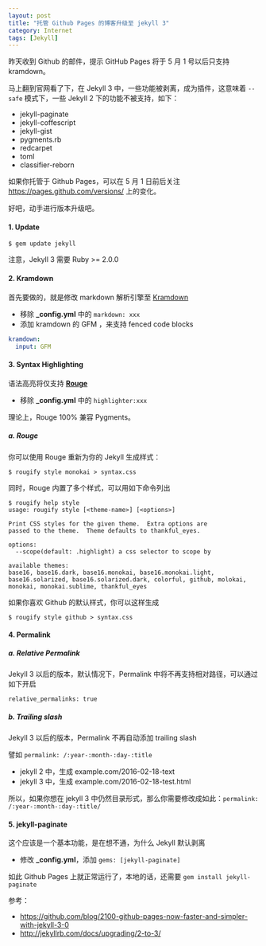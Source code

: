 ```yaml
---
layout: post
title: "托管 Github Pages 的博客升级至 jekyll 3"
category: Internet
tags: [Jekyll]
---
```


昨天收到 Github 的邮件，提示 GitHub Pages 将于 5 月 1 号以后只支持 kramdown。

马上翻到官网看了下，在 Jekyll 3 中，一些功能被剥离，成为插件，这意味着 `--safe` 模式下，一些 Jekyll 2 下的功能不被支持，如下：

- jekyll-paginate
- jekyll-coffescript
- jekyll-gist
- pygments.rb
- redcarpet
- toml
- classifier-reborn

<!-- more -->

如果你托管于 Github Pages，可以在 5 月 1 日前后关注 <https://pages.github.com/versions/> 上的变化。

好吧，动手进行版本升级吧。

#### 1. Update

    $ gem update jekyll

注意，Jekyll 3 需要 Ruby >= 2.0.0

#### 2. Kramdown

首先要做的，就是修改 markdown 解析引擎至 [Kramdown](http://kramdown.gettalong.org/)

- 移除 **_config.yml** 中的 `markdown: xxx`
- 添加 kramdown 的 GFM ，来支持 fenced code blocks

```yaml
kramdown:
  input: GFM
```

#### 3. Syntax Highlighting

语法高亮将仅支持 [**Rouge**](http://rouge.jneen.net/)

- 移除 **_config.yml** 中的 `highlighter:xxx`

理论上，Rouge 100% 兼容 Pygments。

#####  a. Rouge

你可以使用 Rouge 重新为你的 Jekyll 生成样式：

    $ rougify style monokai > syntax.css

同时，Rouge 内置了多个样式，可以用如下命令列出

    $ rougify help style
    usage: rougify style [<theme-name>] [<options>]

    Print CSS styles for the given theme.  Extra options are
    passed to the theme.  Theme defaults to thankful_eyes.

    options:
      --scope(default: .highlight) a css selector to scope by

    available themes:
    base16, base16.dark, base16.monokai, base16.monokai.light, base16.solarized, base16.solarized.dark, colorful, github, molokai, monokai, monokai.sublime, thankful_eyes

如果你喜欢 Github 的默认样式，你可以这样生成

    $ rougify style github > syntax.css

#### 4. Permalink

##### a. Relative Permalink

Jekyll 3 以后的版本，默认情况下，Permalink 中将不再支持相对路径，可以通过如下开启

    relative_permalinks: true

##### b. Trailing slash

Jekyll 3 以后的版本，Permalink 不再自动添加 trailing slash

譬如 `permalink: /:year-:month-:day-:title`

- jekyll 2 中，生成 example.com/2016-02-18-text
- jekyll 3 中，生成 example.com/2016-02-18-test.html

所以，如果你想在 jekyll 3 中仍然目录形式，那么你需要修改成如此：`permalink: /:year-:month-:day-:title/`

#### 5. jekyll-paginate

这个应该是一个基本功能，是在想不通，为什么 Jekyll 默认剥离

- 修改 **_config.yml**，添加 `gems: [jekyll-paginate]`

如此 Github Pages 上就正常运行了，本地的话，还需要 `gem install jekyll-paginate`

参考：

- <https://github.com/blog/2100-github-pages-now-faster-and-simpler-with-jekyll-3-0>
- <http://jekyllrb.com/docs/upgrading/2-to-3/>
